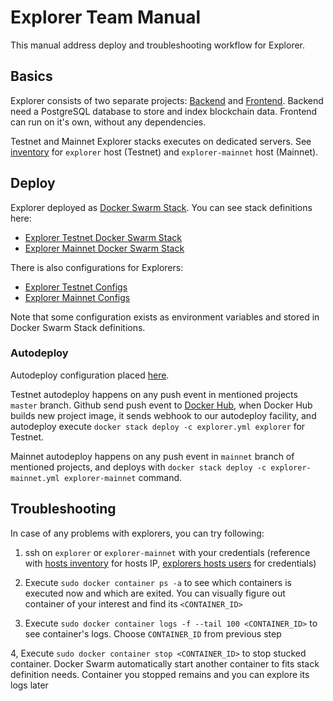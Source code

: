 Explorer Team Manual
====================

This manual address deploy and troubleshooting workflow for Explorer.


## Basics

Explorer consists of two separate projects: [Backend](https://github.com/ergoplatform/explorer-back) and [Frontend](https://github.com/ergoplatform/ergo-explorer). Backend need a PostgreSQL database to store and index blockchain data. Frontend can run on it's own, without any dependencies.

Testnet and Mainnet Explorer stacks executes on dedicated servers. See [inventory](../inventory/host) for `explorer` host (Testnet) and `explorer-mainnet` host (Mainnet).


## Deploy

Explorer deployed as [Docker Swarm Stack](https://docs.docker.com/get-started/part4/). You can see stack definitions here:

- [Explorer Testnet Docker Swarm Stack](../files/stacks/explorer.yml)
- [Explorer Mainnet Docker Swarm Stack](../files/stacks/explorer-mainnet.yml)

There is also configurations for Explorers:

- [Explorer Testnet Configs](../files/configs/ergo-explorer)
- [Explorer Mainnet Configs](../files/configs/ergo-explorer-mainnet)

Note that some configuration exists as environment variables and stored in Docker Swarm Stack definitions.


### Autodeploy

Autodeploy configuration placed [here](../files/configs/dockerhub-webhooks/config.json).

Testnet autodeploy happens on any push event in mentioned projects `master` branch. Github send push event to [Docker Hub](https://hub.docker.com/), when Docker Hub builds new project image, it sends webhook to our autodeploy facility, and autodeploy execute `docker stack deploy -c explorer.yml explorer` for Testnet.

Mainnet autodeploy happens on any push event in `mainnet` branch of mentioned projects, and deploys with `docker stack deploy -c explorer-mainnet.yml explorer-mainnet` command.


## Troubleshooting

In case of any problems with explorers, you can try following:

1. ssh on `explorer` or `explorer-mainnet` with your credentials (reference with [hosts inventory](../inventory/hosts) for hosts IP, [explorers hosts users](../inventory/group_vars/explorers/users) for credentials)

2. Execute `sudo docker container ps -a` to see which containers is executed now and which are exited. You can visually figure out container of your interest and find its `<CONTAINER_ID>`

3. Execute `sudo docker container logs -f --tail 100 <CONTAINER_ID>` to see container's logs. Choose `CONTAINER_ID` from previous step

4, Execute `sudo docker container stop <CONTAINER_ID>` to stop stucked container. Docker Swarm automatically start another container to fits stack definition needs. Container you stopped remains and you can explore its logs later
